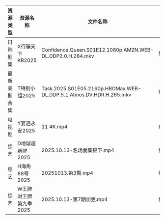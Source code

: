 | 资源类型   | 资源名称          | 文件名称                                                                | 分享链接                                 | 更新时间                |
| ------ | ------------- | ------------------------------------------------------------------- | ------------------------------------ | ------------------- |
| 日韩剧集   | X行骗天下KR2025   | Confidence.Queen.S01E12.1080p.AMZN.WEB-DL.DDP2.0.H.264.mkv          | https://pan.quark.cn/s/463fe5d8abf1  | 2025-10-13 01:28:29 |
| 最新美剧合集 | T特别小组2025     | Task.2025.S01E05.2160p.HBOMax.WEB-DL.DDP.5.1.Atmos.DV.HDR.H.265.mkv | https://www.alipan.com/s/YFYyfWPQ2Mf | 2025-10-13 13:04:41 |
| 电视剧    | Y宴遇永安2025     | 11 4K.mp4                                                           | https://www.alipan.com/s/VE78Z2R4ZAM | 2025-10-13 00:05:34 |
| 综艺     | D地球超新鲜2025    | 2025.10.13-名场面集锦下.mp4                                               | https://pan.quark.cn/s/7c7a70c32dd5  | 2025-10-13 12:29:07 |
| 综艺     | H海角88号2025    | 20251013.第3期.mp4                                                    | https://pan.quark.cn/s/6a6312f9dbbc  | 2025-10-13 12:30:11 |
| 综艺     | W王牌对王牌第九季2025 | 2025.10.13-第7期加更.mp4                                                | https://pan.quark.cn/s/b5f4a2ecde94  | 2025-10-13 12:33:32 |
